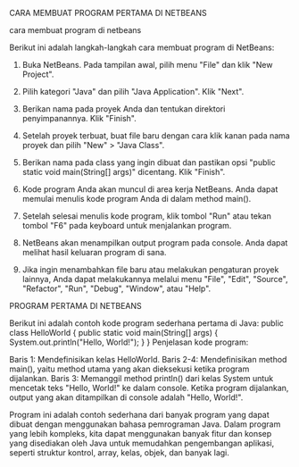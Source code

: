 CARA MEMBUAT PROGRAM PERTAMA DI NETBEANS

cara membuat program di netbeans

Berikut ini adalah langkah-langkah cara membuat program di NetBeans:

1. Buka NetBeans. Pada tampilan awal, pilih menu "File" dan klik "New Project".

2. Pilih kategori "Java" dan pilih "Java Application". Klik "Next".

3. Berikan nama pada proyek Anda dan tentukan direktori penyimpanannya. Klik "Finish".

4. Setelah proyek terbuat, buat file baru dengan cara klik kanan pada nama proyek dan pilih "New" > "Java Class".

5. Berikan nama pada class yang ingin dibuat dan pastikan opsi "public static void main(String[] args)" dicentang. Klik "Finish".

6. Kode program Anda akan muncul di area kerja NetBeans. Anda dapat memulai menulis kode program Anda di dalam method main().

7. Setelah selesai menulis kode program, klik tombol "Run" atau tekan tombol "F6" pada keyboard untuk menjalankan program.

8. NetBeans akan menampilkan output program pada console. Anda dapat melihat hasil keluaran program di sana.

9. Jika ingin menambahkan file baru atau melakukan pengaturan proyek lainnya, Anda dapat melakukannya melalui menu "File", "Edit", "Source", "Refactor", "Run", "Debug", "Window", atau "Help".

PROGRAM PERTAMA DI NETBEANS

Berikut ini adalah contoh kode program sederhana pertama di Java:
public class HelloWorld {
    public static void main(String[] args) {
        System.out.println("Hello, World!");
    }
}
Penjelasan kode program:

Baris 1: Mendefinisikan kelas HelloWorld.
Baris 2-4: Mendefinisikan method main(), yaitu method utama yang akan dieksekusi ketika program dijalankan.
Baris 3: Memanggil method println() dari kelas System untuk mencetak teks "Hello, World!" ke dalam console.
Ketika program dijalankan, output yang akan ditampilkan di console adalah "Hello, World!".

Program ini adalah contoh sederhana dari banyak program yang dapat dibuat dengan menggunakan bahasa pemrograman Java. Dalam program yang lebih kompleks, kita dapat menggunakan banyak fitur dan konsep yang disediakan oleh Java untuk memudahkan pengembangan aplikasi, seperti struktur kontrol, array, kelas, objek, dan banyak lagi.




